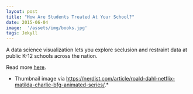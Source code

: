 ```yaml
---
layout: post
title: "How Are Students Treated At Your School?"
date: 2015-06-04
image:  '/assets/img/books.jpg'
tags: Jekyll
---
```


A data science visualization lets you explore seclusion and restraint data at public K-12 schools across the nation.

Read more [here](http://www.buzzfeed.com/anitamehrotra/how-are-students-punished-at-your-school).

* Thumbnail image via https://nerdist.com/article/roald-dahl-netflix-matilda-charlie-bfg-animated-series/.*